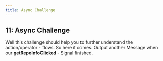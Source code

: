 ```yaml
---
title: Async Challenge
---
```


## 11: Async Challenge

Well this challenge should help you to further understand the action/operator - flows.
So here it comes.
Output another Message when our **getRepoInfoClicked** - Signal finished.